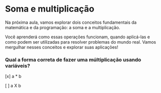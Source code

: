 # Soma e multiplicação

Na próxima aula, vamos explorar dois conceitos fundamentais da matemática e da programação: a soma e a multiplicação.

Você aprenderá como essas operações funcionam, quando aplicá-las e como podem ser utilizadas para resolver problemas do mundo real. Vamos mergulhar nesses conceitos e explorar suas aplicações!

### Qual a forma correta de fazer uma múltiplicação usando variáveis?

[x] a \* b

[ ] a X b
